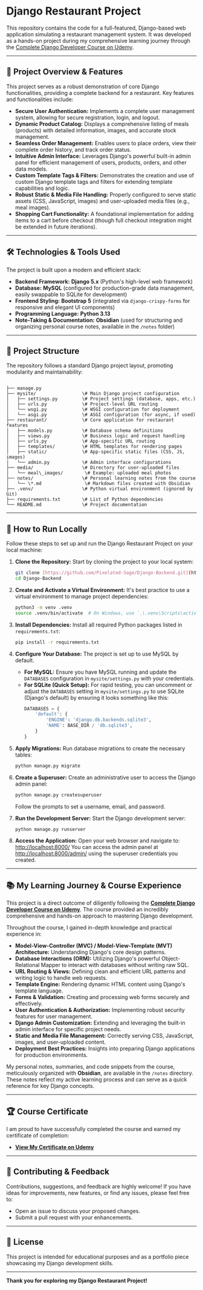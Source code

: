 # Django Restaurant Project

This repository contains the code for a full-featured, Django-based web application simulating a restaurant management system. It was developed as a hands-on project during my comprehensive learning journey through the [Complete Django Developer Course on Udemy](https://www.udemy.com/share/10cI0l3@Rdx-CHLmT5UYec43htQkefxe13nYrqvL09BSEkpITRVn-s9dzDDsAMIdcP_ty9__4w==/).

---

## 🚀 Project Overview & Features

This project serves as a robust demonstration of core Django functionalities, providing a complete backend for a restaurant. Key features and functionalities include:

* **Secure User Authentication:** Implements a complete user management system, allowing for secure registration, login, and logout.
* **Dynamic Product Catalog:** Displays a comprehensive listing of meals (products) with detailed information, images, and accurate stock management.
* **Seamless Order Management:** Enables users to place orders, view their complete order history, and track order status.
* **Intuitive Admin Interface:** Leverages Django's powerful built-in admin panel for efficient management of users, products, orders, and other data models.
* **Custom Template Tags & Filters:** Demonstrates the creation and use of custom Django template tags and filters for extending template capabilities and logic.
* **Robust Static & Media File Handling:** Properly configured to serve static assets (CSS, JavaScript, images) and user-uploaded media files (e.g., meal images).
* **Shopping Cart Functionality:** A foundational implementation for adding items to a cart before checkout (though full checkout integration might be extended in future iterations).

---

## 🛠️ Technologies & Tools Used

The project is built upon a modern and efficient stack:

* **Backend Framework:** **Django 5.x** (Python's high-level web framework)
* **Database:** **MySQL** (configured for production-grade data management, easily swappable to SQLite for development)
* **Frontend Styling:** **Bootstrap 5** (integrated via `django-crispy-forms` for responsive and elegant UI components)
* **Programming Language:** **Python 3.13**
* **Note-Taking & Documentation:** **Obsidian** (used for structuring and organizing personal course notes, available in the `/notes` folder)

---

## 📂 Project Structure

The repository follows a standard Django project layout, promoting modularity and maintainability:

```

├── manage.py
├── mysite/                 \# Main Django project configuration
│   ├── settings.py         \# Project settings (database, apps, etc.)
│   ├── urls.py             \# Project-level URL routing
│   └── wsgi.py             \# WSGI configuration for deployment
│   └── asgi.py             \# ASGI configuration (for async, if used)
├── restaurant/             \# Core application for restaurant features
│   ├── models.py           \# Database schema definitions
│   ├── views.py            \# Business logic and request handling
│   ├── urls.py             \# App-specific URL routing
│   ├── templates/          \# HTML templates for rendering pages
│   ├── static/             \# App-specific static files (CSS, JS, images)
│   └── admin.py            \# Admin interface configurations
├── media/                  \# Directory for user-uploaded files
│   └── meal\_images/        \# Example: uploaded meal photos
├── notes/                  \# Personal learning notes from the course
│   └── \*.md                \# Markdown files created with Obsidian
├── .venv/                  \# Python virtual environment (ignored by Git)
├── requirements.txt        \# List of Python dependencies
└── README.md               \# Project documentation

````

---

## 📝 How to Run Locally

Follow these steps to set up and run the Django Restaurant Project on your local machine:

1.  **Clone the Repository:**
    Start by cloning the project to your local system:
    ```bash
    git clone [https://github.com/Pixelated-Sage/Django-Backend.git](https://github.com/Pixelated-Sage/Django-Backend.git)
    cd Django-Backend
    ```

2.  **Create and Activate a Virtual Environment:**
    It's best practice to use a virtual environment to manage project dependencies:
    ```bash
    python3 -m venv .venv
    source .venv/bin/activate  # On Windows, use `.\.venv\Scripts\activate`
    ```

3.  **Install Dependencies:**
    Install all required Python packages listed in `requirements.txt`:
    ```bash
    pip install -r requirements.txt
    ```

4.  **Configure Your Database:**
    The project is set up to use MySQL by default.
    * **For MySQL:** Ensure you have MySQL running and update the `DATABASES` configuration in `mysite/settings.py` with your credentials.
    * **For SQLite (Quick Setup):** For rapid testing, you can uncomment or adjust the `DATABASES` setting in `mysite/settings.py` to use SQLite (Django's default) by ensuring it looks something like this:
        ```python
        DATABASES = {
            'default': {
                'ENGINE': 'django.db.backends.sqlite3',
                'NAME': BASE_DIR / 'db.sqlite3',
            }
        }
        ```

5.  **Apply Migrations:**
    Run database migrations to create the necessary tables:
    ```bash
    python manage.py migrate
    ```

6.  **Create a Superuser:**
    Create an administrative user to access the Django admin panel:
    ```bash
    python manage.py createsuperuser
    ```
    Follow the prompts to set a username, email, and password.

7.  **Run the Development Server:**
    Start the Django development server:
    ```bash
    python manage.py runserver
    ```

8.  **Access the Application:**
    Open your web browser and navigate to: [http://localhost:8000/](http://localhost:8000/)
    You can access the admin panel at [http://localhost:8000/admin/](http://localhost:8000/admin/) using the superuser credentials you created.

---

## 📚 My Learning Journey & Course Experience

This project is a direct outcome of diligently following the **[Complete Django Developer Course on Udemy](https://www.udemy.com/share/10cI0l3@Rdx-CHLmT5UYec43htQkefxe13nYrqvL09BSEkpITRVn-s9dzDDsAMIdcP_ty9__4w==/)**. The course provided an incredibly comprehensive and hands-on approach to mastering Django development.

Throughout the course, I gained in-depth knowledge and practical experience in:

* **Model-View-Controller (MVC) / Model-View-Template (MVT) Architecture:** Understanding Django's core design patterns.
* **Database Interactions (ORM):** Utilizing Django's powerful Object-Relational Mapper to interact with databases without writing raw SQL.
* **URL Routing & Views:** Defining clean and efficient URL patterns and writing logic to handle web requests.
* **Template Engine:** Rendering dynamic HTML content using Django's template language.
* **Forms & Validation:** Creating and processing web forms securely and effectively.
* **User Authentication & Authorization:** Implementing robust security features for user management.
* **Django Admin Customization:** Extending and leveraging the built-in admin interface for specific project needs.
* **Static and Media File Management:** Correctly serving CSS, JavaScript, images, and user-uploaded content.
* **Deployment Best Practices:** Insights into preparing Django applications for production environments.

My personal notes, summaries, and code snippets from the course, meticulously organized with **Obsidian**, are available in the `/notes` directory. These notes reflect my active learning process and can serve as a quick reference for key Django concepts.

---

## 🏆 Course Certificate

I am proud to have successfully completed the course and earned my certificate of completion:

* **[View My Certificate on Udemy](https://www.udemy.com/certificate/UC-70b96f64-2c4e-4f19-b81a-6b4f8ea357d8/)**

---

## 🤝 Contributing & Feedback

Contributions, suggestions, and feedback are highly welcome! If you have ideas for improvements, new features, or find any issues, please feel free to:

* Open an issue to discuss your proposed changes.
* Submit a pull request with your enhancements.

---

## 📄 License

This project is intended for educational purposes and as a portfolio piece showcasing my Django development skills.

---

**Thank you for exploring my Django Restaurant Project!**
````
